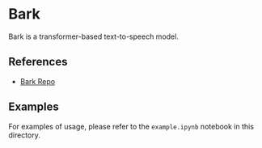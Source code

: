 # Bark

Bark is a transformer-based text-to-speech model.

## References

- [Bark Repo](https://github.com/suno-ai/bark)

## Examples

For examples of usage, please refer to the `example.ipynb` notebook in this directory.
